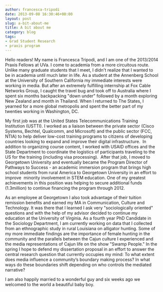 ```yaml
---
author: francesca-tripodi
date: 2013-09-08 16:30:46+00:00
layout: post
slug: a-bit-about-me
title: A bit about me
category: blog
tags:
- Grad Student Research
- praxis program
---
```


Hello readers! My name is Francesca Tripodi, and I am one of the 2013/2014 Praxis Fellows at UVa. I come to academia from a more circuitous route. Unlike many graduate students that I meet, I didn't realize that I wanted to be in academia until much later in life. As a student at the Annenberg School at the University of Southern California my immediate interests were working in media. But after an extremely fulfilling internship at Fox Cable Networks Group, I caught the travel bug and took off to Australia where I spent six months backpacking "down under" followed by a month exploring New Zealand and month in Thailand. When I returned to The States, I yearned for a more global metropolis and spent the better part of my twenties working in Washington, DC.

My first job was at the United States Telecommunications Training Institution (USTTI). I worked as a liaison between the private sector (Cisco Systems, Bechtel, Qualcomm, and Microsoft) and the public sector (FCC, NTIA) to help deliver low-cost training programs to citizens of developing countries looking to expand and improve their digital infrastructure.  In addition to organizing course content, I worked with USAID offices and the State Department to coordinate the logistics of participants traveling to the US for the training (including visa processing).  After that job, I moved to Georgetown University and eventually became the Program Director of Pathways to Success - an academic immersion program that brings high school students from rural America to Georgetown University in an effort to improve  minority involvement in STEM education. One of my greatest achievements in this position was helping to secure additional funds (1.3million) to continue financing the program through 2012.

As an employee at Georgetown I also took advantage of their tuition remission benefits and earned my MA in Communication, Culture and Technology. It was there that I learned I ask very "sociologically oriented" questions and with the help of my advisor decided to continue my education at the University of Virginia. As a fourth year PhD Candidate in the Sociology Department, I am currently working on data that I collected from an ethnographic study in rural Louisiana on alligator hunting. Some of my more immediate findings are the importance of female hunting in the community and the parallels between the Cajun culture I experienced and the media representations of Cajun life on the show "Swamp People." In the spring I hope to defend my dissertation proposal in an effort to answer the central research question that currently occupies my mind: To what extent does media influence a community’s boundary making process? In what ways do these boundaries shift depending on who controls the mediated narrative?

I am also happily married to a wonderful guy and six weeks ago we welcomed to the world a beautiful baby boy.
